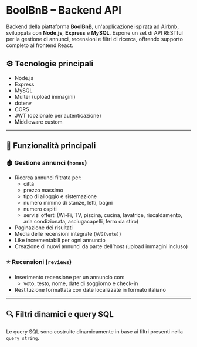 # BoolBnB – Backend API

Backend della piattaforma **BoolBnB**, un'applicazione ispirata ad Airbnb, sviluppata con **Node.js**, **Express** e **MySQL**. Espone un set di API RESTful per la gestione di annunci, recensioni e filtri di ricerca, offrendo supporto completo al frontend React.

## ⚙️ Tecnologie principali

- Node.js
- Express
- MySQL
- Multer (upload immagini)
- dotenv
- CORS
- JWT (opzionale per autenticazione)
- Middleware custom

---

## 📌 Funzionalità principali

### 🏠 Gestione annunci (`homes`)
- Ricerca annunci filtrata per:
  - città
  - prezzo massimo
  - tipo di alloggio e sistemazione
  - numero minimo di stanze, letti, bagni
  - numero ospiti
  - servizi offerti (Wi-Fi, TV, piscina, cucina, lavatrice, riscaldamento, aria condizionata, asciugacapelli, ferro da stiro)
- Paginazione dei risultati
- Media delle recensioni integrate (`AVG(vote)`)
- Like incrementabili per ogni annuncio
- Creazione di nuovi annunci da parte dell’host (upload immagini incluso)

### ⭐ Recensioni (`reviews`)
- Inserimento recensione per un annuncio con:
  - voto, testo, nome, date di soggiorno e check-in
- Restituzione formattata con date localizzate in formato italiano

---

## 🔍 Filtri dinamici e query SQL

Le query SQL sono costruite dinamicamente in base ai filtri presenti nella `query string`.

